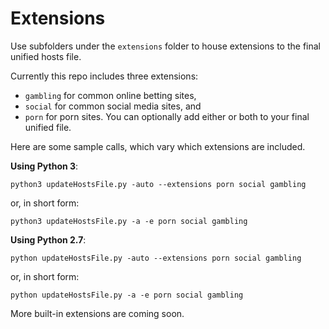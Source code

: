# Extensions

Use subfolders under the `extensions` folder to house extensions to the final unified hosts file.

Currently this repo includes three extensions: 

* `gambling` for common online betting sites,  
* `social` for common social media sites, and 
* `porn` for porn sites.  You can optionally add either or both to your final unified file.

Here are some sample calls, which vary which extensions are included.

**Using Python 3**:

    python3 updateHostsFile.py -auto --extensions porn social gambling

or, in short form:

    python3 updateHostsFile.py -a -e porn social gambling



**Using Python 2.7**:

    python updateHostsFile.py -auto --extensions porn social gambling

or, in short form:

    python updateHostsFile.py -a -e porn social gambling


More built-in extensions are coming soon.
